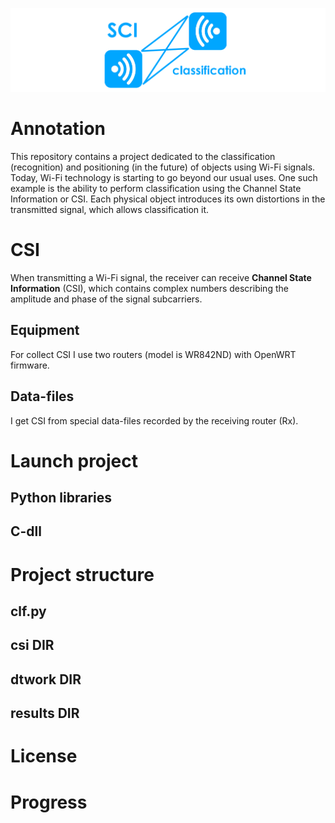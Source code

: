 ![](https://raw.githubusercontent.com/maksimio/csi_classification/master/logo1.png)
# Annotation
This repository contains a project dedicated to the classification (recognition) and positioning (in the future) of objects using Wi-Fi signals. Today, Wi-Fi technology is starting to go beyond our usual uses. One such example is the ability to perform classification using the Channel State Information or CSI. Each physical object introduces its own distortions in the transmitted signal, which allows classification it.

# CSI
When transmitting a Wi-Fi signal, the receiver can receive **Channel State Information** (CSI), which contains complex numbers describing the amplitude and phase of the signal subcarriers.

## Equipment
For collect CSI I use two routers (model is WR842ND) with OpenWRT firmware.

## Data-files
I get CSI from special data-files recorded by the receiving router (Rx). 

## 

# Launch project
## Python libraries

## C-dll

# Project structure

## clf.py

## csi DIR

## dtwork DIR

## results DIR

# License

# Progress

